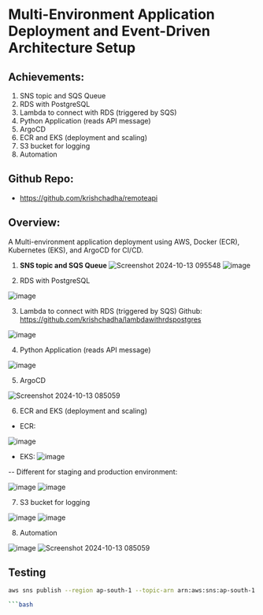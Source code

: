 # Multi-Environment Application Deployment and Event-Driven Architecture Setup

## Achievements:
1. SNS topic and SQS Queue
2. RDS with PostgreSQL
3. Lambda to connect with RDS (triggered by SQS)
4. Python Application (reads API message)
5. ArgoCD
6. ECR and EKS (deployment and scaling)
7. S3 bucket for logging
8. Automation

## Github Repo:
- https://github.com/krishchadha/remoteapi

## Overview:
A Multi-environment application deployment using AWS, Docker (ECR), Kubernetes (EKS), and ArgoCD for CI/CD.

1. **SNS topic and SQS Queue**
![Screenshot 2024-10-13 095548](https://github.com/user-attachments/assets/42a298ba-9eef-4c20-86e1-5281bd8518f6)
![image](https://github.com/user-attachments/assets/16cb5afa-b813-460b-bef8-24535368ddc9)

2. RDS with PostgreSQL

![image](https://github.com/user-attachments/assets/d95b1ed1-65dc-4453-a008-dc74c3ff25ec)

3. Lambda to connect with RDS (triggered by SQS)
Github: https://github.com/krishchadha/lambdawithrdspostgres

![image](https://github.com/user-attachments/assets/71d78402-67cf-4c53-a813-c250dc91c5ca)

4. Python Application (reads API message)

![image](https://github.com/user-attachments/assets/c2fcb611-6f09-44cc-b80a-76688dde3a77)

5. ArgoCD

![Screenshot 2024-10-13 085059](https://github.com/user-attachments/assets/12af4904-2645-49bc-88ec-d6190e95946e)

6. ECR and EKS (deployment and scaling)
- ECR:

![image](https://github.com/user-attachments/assets/7c9e734f-6f70-49c0-b6da-407c048bea6e)

- EKS:
![image](https://github.com/user-attachments/assets/10aa7b8e-63db-4bf8-82ee-ea2a3d443161)

-- Different for staging and production environment:

![image](https://github.com/user-attachments/assets/74dd7cfc-44d6-4409-a6b2-7b2d8fc4f7b7)
![image](https://github.com/user-attachments/assets/07aa969a-7e60-43c1-bdfb-eab69d835ce9)

7. S3 bucket for logging

![image](https://github.com/user-attachments/assets/601162fe-4d94-4507-b397-ba44fa77c13e)
![image](https://github.com/user-attachments/assets/664b4895-0271-4137-a5d1-7d29e355915f)

8. Automation

![image](https://github.com/user-attachments/assets/420eb090-95a2-4590-8a29-da9ded30387b)
![Screenshot 2024-10-13 085059](https://github.com/user-attachments/assets/6517b52e-8a95-4219-8cd2-c596ffb745f0)

## Testing
```bash
aws sns publish --region ap-south-1 --topic-arn arn:aws:sns:ap-south-1:980921721207:krish-sns-topic --message "Lambda test"

```bash
